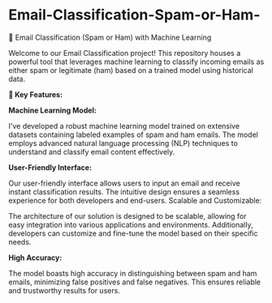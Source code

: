 # Email-Classification-Spam-or-Ham-

📧 Email Classification (Spam or Ham) with Machine Learning

Welcome to our Email Classification project! This repository houses a powerful tool that leverages machine learning to classify incoming emails as either spam or legitimate (ham) based on a trained model using historical data.

**🚀 Key Features:**

**Machine Learning Model:**

I've developed a robust machine learning model trained on extensive datasets containing labeled examples of spam and ham emails. The model employs advanced natural language processing (NLP) techniques to understand and classify email content effectively.

**User-Friendly Interface:**

Our user-friendly interface allows users to input an email and receive instant classification results. The intuitive design ensures a seamless experience for both developers and end-users.
Scalable and Customizable:

The architecture of our solution is designed to be scalable, allowing for easy integration into various applications and environments. Additionally, developers can customize and fine-tune the model based on their specific needs.

**High Accuracy:**

The model boasts high accuracy in distinguishing between spam and ham emails, minimizing false positives and false negatives. This ensures reliable and trustworthy results for users.
